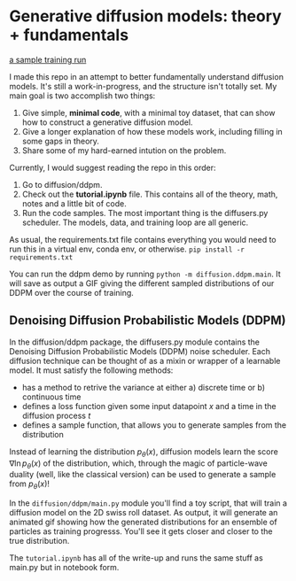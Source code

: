 # Generative diffusion models: theory + fundamentals

[a sample training run](diffusion/ddpm/progression.png)

I made this repo in an attempt to better fundamentally understand diffusion models. It's still a work-in-progress, and the structure isn't totally set. My main goal is two accomplish two things:

1. Give simple, **minimal code**, with a minimal toy dataset, that can show how to construct a generative diffusion model.
2. Give a longer explanation of how these models work, including filling in some gaps in theory.
3. Share some of my hard-earned intution on the problem.

Currently, I would suggest reading the repo in this order:

1. Go to diffusion/ddpm.
2. Check out the **tutorial.ipynb** file. This contains all of the theory, math, notes and a little bit of code.
3. Run the code samples. The most important thing is the diffusers.py scheduler. The models, data, and training loop are all generic.

As usual, the requirements.txt file contains everything you would need to run this in a virtual env, conda env, or otherwise. `pip install -r requirements.txt`

You can run the ddpm demo by running `python -m diffusion.ddpm.main`. It will save as output a GIF giving the different sampled distributions of our DDPM over the course of training.

## Denoising Diffusion Probabilistic Models (DDPM)

In the diffusion/ddpm package, the diffusers.py module contains the Denoising Diffusion Probabilistic Models (DDPM) noise scheduler. Each diffusion technique can be thought of as a mixin or wrapper of a learnable model. It must satisfy the following methods:

- has a method to retrive the variance at either a) discrete time or b) continuous time
- defines a loss function given some input datapoint _x_ and a time in the diffusion process _t_
- defines a sample function, that allows you to generate samples from the distribution

Instead of learning the distribution $p_\theta(x)$, diffusion models learn the score $\nabla \ln p_\theta(x)$ of the distribution, which, through the magic of particle-wave duality (well, like the classical version) can be used to generate a sample from $p_\theta(x)$!

In the `diffusion/ddpm/main.py` module you'll find a toy script, that will train a diffusion model on the 2D swiss roll dataset. As output, it will generate an animated gif showing how the generated distributions for an ensemble of particles as training progresss. You'll see it gets closer and closer to the true distribution.

The `tutorial.ipynb` has all of the write-up and runs the same stuff as main.py but in notebook form.
